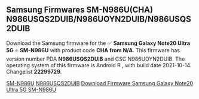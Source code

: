 <h2>Samsung Firmwares SM-N986U(CHA) N986USQS2DUIB/N986UOYN2DUIB/N986USQS2DUIB</h2>
Download the Samsung firmware for the ✅ <strong>Samsung Galaxy Note20 Ultra 5G </strong> ⭐ <strong>SM-N986U</strong> with product code <strong>CHA</strong> <strong> from N/A</strong>. This firmware has version number PDA <strong>N986USQS2DUIB</strong> and CSC N986UOYN2DUIB. The operating system of this firmware is Android R , with build date 2021-10-14. Changelist <strong>22299729</strong>.


[SM-N986U](https://samfirm.shop/samsung/model/SM-N986U)
[N986USQS2DUIB](https://samfirm.shop/samsung/pda/N986USQS2DUIB)
[Download Firmware Samsung Galaxy Note20 Ultra 5G SM-N986U](https://samfirm.shop/samsung/firmware/464895)
